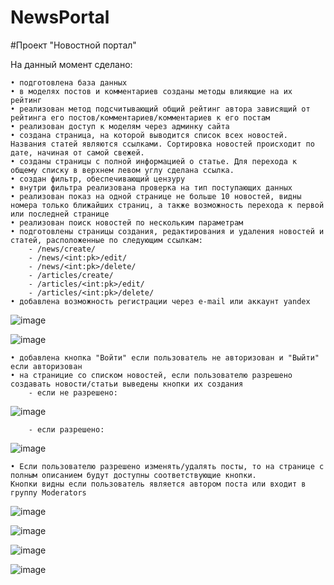 # NewsPortal

#Проект "Новостной портал"

На данный момент сделано:

    • подготовлена база данных
    • в моделях постов и комментариев созданы методы влияющие на их рейтинг
    • реализован метод подсчитывающий общий рейтинг автора зависящий от рейтинга его постов/комментариев/комментариев к его постам
    • реализован доступ к моделям через админку сайта
    • создана страница, на которой выводится список всех новостей. Названия статей являются ссылками. Сортировка новостей происходит по дате, начиная от самой свежей.
    • созданы страницы с полной информацией о статье. Для перехода к общему списку в верхнем левом углу сделана ссылка.
    • создан фильтр, обеспечивающий цензуру
    • внутри фильтра реализована проверка на тип поступающих данных
    • реализован показ на одной странице не больше 10 новостей, видны номера только ближайших страниц, а также возможность перехода к первой или последней странице
    • реализован поиск новостей по нескольким параметрам
    • подготовлены страницы создания, редактирования и удаления новостей и статей, расположенные по следующим ссылкам:
        - /news/create/
        - /news/<int:pk>/edit/
        - /news/<int:pk>/delete/
        - /articles/create/
        - /articles/<int:pk>/edit/
        - /articles/<int:pk>/delete/
    • добавлена возможность регистрации через e-mail или аккаунт yandex
    
![image](https://user-images.githubusercontent.com/120253513/226192104-89d2574f-94a9-410f-a5c6-1ef1690045a4.png)

![image](https://user-images.githubusercontent.com/120253513/226192157-aeda8a82-4446-47fc-9500-f77d40bbe4f3.png)

    • добавлена кнопка "Войти" если пользователь не авторизован и "Выйти" если авторизован
    • на страницие со списком новостей, если пользователю разрешено создавать новости/статьи выведены кнопки их создания
        - если не разрешено:
        
![image](https://user-images.githubusercontent.com/120253513/226192393-a6310680-bc63-490d-bad3-fd8e22bc5a40.png)

        - если разрешено:
        
![image](https://user-images.githubusercontent.com/120253513/226192462-e9352974-9f6b-4ac0-a75d-2b33a44c3b39.png)

    • Если пользователю разрешено изменять/удалять посты, то на странице с полным описанием будут доступны соответствующие кнопки.
    Кнопки видны если пользователь является автором поста или входит в группу Moderators

![image](https://user-images.githubusercontent.com/120253513/226192595-1341113d-cd21-4ecd-9e58-d945da6d111e.png)

![image](https://user-images.githubusercontent.com/120253513/226192623-73c19d51-a89d-4abf-afc6-a3f4e9c974f7.png) 

![image](https://user-images.githubusercontent.com/120253513/226193261-f9df6362-68ce-48d4-adfd-8a1105dbf1f4.png)

![image](https://user-images.githubusercontent.com/120253513/226192635-4cd30d6f-bfeb-4b11-998b-74f79dd4a2a6.png)
